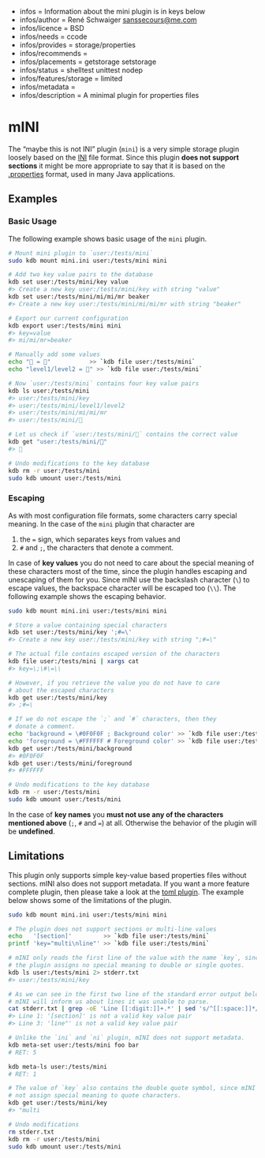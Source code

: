 - infos = Information about the mini plugin is in keys below
- infos/author = René Schwaiger <sanssecours@me.com>
- infos/licence = BSD
- infos/needs = ccode
- infos/provides = storage/properties
- infos/recommends =
- infos/placements = getstorage setstorage
- infos/status = shelltest unittest nodep
- infos/features/storage = limited
- infos/metadata =
- infos/description = A minimal plugin for properties files

# mINI

The “maybe this is not INI” plugin (`mini`) is a very simple storage plugin loosely based on the [INI][] file format. Since this plugin **does not support sections** it might be more appropriate to say that it is based on the [.properties][] format, used in many Java applications.

[ini]: https://en.wikipedia.org/wiki/INI_file
[.properties]: https://en.wikipedia.org/wiki/.properties

## Examples

### Basic Usage

The following example shows basic usage of the `mini` plugin.

```sh
# Mount mini plugin to `user:/tests/mini`
sudo kdb mount mini.ini user:/tests/mini mini

# Add two key value pairs to the database
kdb set user:/tests/mini/key value
#> Create a new key user:/tests/mini/key with string "value"
kdb set user:/tests/mini/mi/mi/mr beaker
#> Create a new key user:/tests/mini/mi/mi/mr with string "beaker"

# Export our current configuration
kdb export user:/tests/mini mini
#> key=value
#> mi/mi/mr=beaker

# Manually add some values
echo "🔑 = 🦄"           >> `kdb file user:/tests/mini`
echo "level1/level2 = 👾" >> `kdb file user:/tests/mini`

# Now `user:/tests/mini` contains four key value pairs
kdb ls user:/tests/mini
#> user:/tests/mini/key
#> user:/tests/mini/level1/level2
#> user:/tests/mini/mi/mi/mr
#> user:/tests/mini/🔑

# Let us check if `user:/tests/mini/🔑` contains the correct value
kdb get "user:/tests/mini/🔑"
#> 🦄

# Undo modifications to the key database
kdb rm -r user:/tests/mini
sudo kdb umount user:/tests/mini
```

### Escaping

As with most configuration file formats, some characters carry special meaning. In the case of the `mini` plugin that character are

1. the `=` sign, which separates keys from values and
2. `#` and `;`, the characters that denote a comment.

In case of **key values** you do not need to care about the special meaning of these characters most of the time, since the plugin handles escaping and unescaping of them for you. Since mINI use the backslash character (`\`) to escape values, the backspace character will be escaped too (`\\`). The following example shows the escaping behavior.

```sh
sudo kdb mount mini.ini user:/tests/mini mini

# Store a value containing special characters
kdb set user:/tests/mini/key ';#=\'
#> Create a new key user:/tests/mini/key with string ";#=\"

# The actual file contains escaped version of the characters
kdb file user:/tests/mini | xargs cat
#> key=\;\#\=\\

# However, if you retrieve the value you do not have to care
# about the escaped characters
kdb get user:/tests/mini/key
#> ;#=\

# If we do not escape the `;` and `#` characters, then they
# donate a comment.
echo 'background = \#0F0F0F ; Background color' >> `kdb file user:/tests/mini`
echo 'foreground = \#FFFFFF # Foreground color' >> `kdb file user:/tests/mini`
kdb get user:/tests/mini/background
#> #0F0F0F
kdb get user:/tests/mini/foreground
#> #FFFFFF

# Undo modifications to the key database
kdb rm -r user:/tests/mini
sudo kdb umount user:/tests/mini
```

In the case of **key names** you **must not use any of the characters mentioned above** (`;`, `#` and `=`) at all. Otherwise the behavior of the plugin will be **undefined**.

## Limitations

This plugin only supports simple key-value based properties files without sections. mINI also does not support metadata. If you want a more feature complete plugin, then please take a look at the [toml plugin](../toml/). The example below shows some of the limitations of the plugin.

```sh
sudo kdb mount mini.ini user:/tests/mini mini

# The plugin does not support sections or multi-line values
echo   '[section]'         >> `kdb file user:/tests/mini`
printf 'key="multi\nline"' >> `kdb file user:/tests/mini`

# mINI only reads the first line of the value with the name `key`, since
# the plugin assigns no special meaning to double or single quotes.
kdb ls user:/tests/mini 2> stderr.txt
#> user:/tests/mini/key

# As we can see in the first two line of the standard error output below,
# mINI will inform us about lines it was unable to parse.
cat stderr.txt | grep -oE 'Line [[:digit:]]+.*' | sed 's/^[[:space:]]*//'
#> Line 1: '[section]' is not a valid key value pair
#> Line 3: 'line"' is not a valid key value pair

# Unlike the `ini` and `ni` plugin, mINI does not support metadata.
kdb meta-set user:/tests/mini foo bar
# RET: 5

kdb meta-ls user:/tests/mini
# RET: 1

# The value of `key` also contains the double quote symbol, since mINI does
# not assign special meaning to quote characters.
kdb get user:/tests/mini/key
#> "multi

# Undo modifications
rm stderr.txt
kdb rm -r user:/tests/mini
sudo kdb umount user:/tests/mini
```
